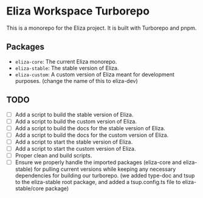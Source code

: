 # Eliza Workspace Turborepo

This is a monorepo for the Eliza project. It is built with Turborepo and pnpm.

## Packages

- `eliza-core`: The current Eliza monorepo.
- `eliza-stable`: The stable version of Eliza.
- `eliza-custom`: A custom version of Eliza meant for development purposes. (change the name of this to eliza-dev)

## TODO

- [ ] Add a script to build the stable version of Eliza.
- [ ] Add a script to build the custom version of Eliza.
- [ ] Add a script to build the docs for the stable version of Eliza.
- [ ] Add a script to build the docs for the custom version of Eliza.
- [ ] Add a script to start the stable version of Eliza.
- [ ] Add a script to start the custom version of Eliza.
- [ ] Proper clean and build scripts.
- [ ] Ensure we properly handle the imported packages (eliza-core and eliza-stable) for pulling current versions while keeping any necessary dependencies for building our turborepo. (we added type-doc and tsup to the eliza-stable root package, and added a tsup.config.ts file to eliza-stable/core package)